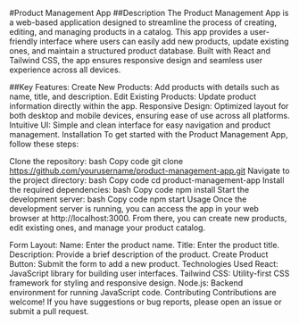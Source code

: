#Product Management App
##Description
The Product Management App is a web-based application designed to streamline the process of creating, editing, and managing products in a catalog. This app provides a user-friendly interface where users can easily add new products, update existing ones, and maintain a structured product database. Built with React and Tailwind CSS, the app ensures responsive design and seamless user experience across all devices.

##Key Features:
Create New Products: Add products with details such as name, title, and description.
Edit Existing Products: Update product information directly within the app.
Responsive Design: Optimized layout for both desktop and mobile devices, ensuring ease of use across all platforms.
Intuitive UI: Simple and clean interface for easy navigation and product management.
Installation
To get started with the Product Management App, follow these steps:

Clone the repository:
bash
Copy code
git clone https://github.com/yourusername/product-management-app.git
Navigate to the project directory:
bash
Copy code
cd product-management-app
Install the required dependencies:
bash
Copy code
npm install
Start the development server:
bash
Copy code
npm start
Usage
Once the development server is running, you can access the app in your web browser at http://localhost:3000. From there, you can create new products, edit existing ones, and manage your product catalog.

Form Layout:
Name: Enter the product name.
Title: Enter the product title.
Description: Provide a brief description of the product.
Create Product Button: Submit the form to add a new product.
Technologies Used
React: JavaScript library for building user interfaces.
Tailwind CSS: Utility-first CSS framework for styling and responsive design.
Node.js: Backend environment for running JavaScript code.
Contributing
Contributions are welcome! If you have suggestions or bug reports, please open an issue or submit a pull request.

